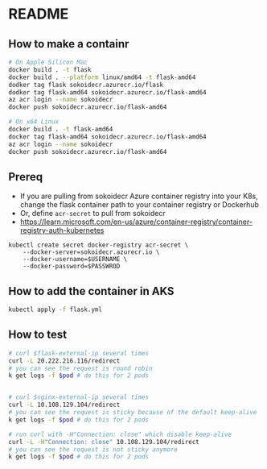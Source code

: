 # README

## How to make a containr

```sh
# On Apple Silicon Mac
docker build . -t flask
docker build . --platform linux/amd64 -t flask-amd64
dodker tag flask sokoidecr.azurecr.io/flask
dodker tag flask-amd64 sokoidecr.azurecr.io/flask-amd64
az acr login --name sokoidecr
docker push sokoidecr.azurecr.io/flask-amd64

# On x64 Linux
docker build . -t flask-amd64
docker tag flask-amd64 sokoidecr.azurecr.io/flask-amd64
az acr login --name sokoidecr
docker push sokoidecr.azurecr.io/flask-amd64
```

## Prereq

* If you are pulling from sokoidecr Azure container registry into your K8s, change the flask container path to your container registry or Dockerhub
* Or, define `acr-secret` to pull from sokoidecr
* <https://learn.microsoft.com/en-us/azure/container-registry/container-registry-auth-kubernetes>

```
kubectl create secret docker-registry acr-secret \
    --docker-server=sokoidecr.azurecr.io \
    --docker-username=$USERNAME \
    --docker-password=$PASSWROD
```

## How to add the container in AKS

```sh
kubectl apply -f flask.yml
```

## How to test

```sh
# curl $flask-external-ip several times
curl -L 20.222.216.116/redirect
# you can see the request is round robin
k get logs -f $pod # do this for 2 pods


# curl $nginx-external-ip several times
curl -L 10.108.129.104/redirect
# you can see the request is sticky because of the default keep-alive
k get logs -f $pod # do this for 2 pods

# run curl with -H"Connection: close" which disable keep-alive
curl -L -H"Connection: close" 10.108.129.104/redirect
# you can see the request is not sticky anymore
k get logs -f $pod # do this for 2 pods
```
